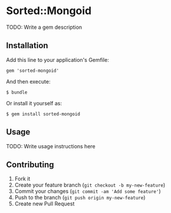 # Sorted::Mongoid

TODO: Write a gem description

## Installation

Add this line to your application's Gemfile:

    gem 'sorted-mongoid'

And then execute:

    $ bundle

Or install it yourself as:

    $ gem install sorted-mongoid

## Usage

TODO: Write usage instructions here

## Contributing

1. Fork it
2. Create your feature branch (`git checkout -b my-new-feature`)
3. Commit your changes (`git commit -am 'Add some feature'`)
4. Push to the branch (`git push origin my-new-feature`)
5. Create new Pull Request

